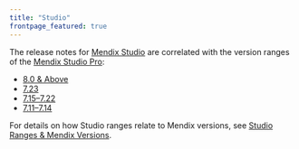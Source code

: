 ```yaml
---
title: "Studio"
frontpage_featured: true
---
```


The release notes for [Mendix Studio](/studio/index) are correlated with the version ranges of the [Mendix Studio Pro](../studio-pro/index): 

* [8.0 & Above](8.0-and-above)
* [7.23](7.23)
* [7.15–7.22](7.15-7.22)
* [7.11–7.14](7.11-7.14)

For details on how Studio ranges relate to Mendix versions, see [Studio Ranges & Mendix Versions](/studio/general-versions).

